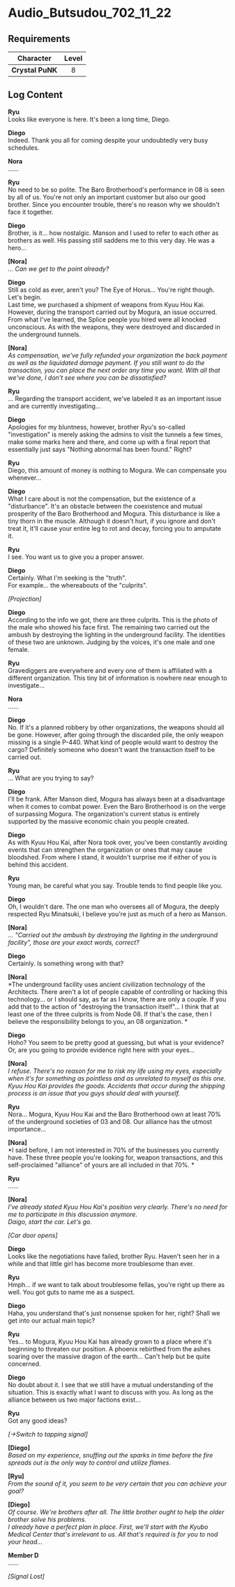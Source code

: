# Audio_Butsudou_702_11_22
## Requirements
|   Character    |Level|
|----------------|:---:|
|**Crystal PuNK**|  8  |

## Log Content
**Ryu**<br>
Looks like everyone is here. It's been a long time, Diego.

**Diego**<br>
Indeed. Thank you all for coming despite your undoubtedly very busy schedules.

**Nora**<br>
......

**Ryu**<br>
No need to be so polite. The Baro Brotherhood's performance in 08 is seen by all of us. You're not only an important customer but also our good brother. Since you encounter trouble, there's no reason why we shouldn't face it together.

**Diego**<br>
Brother, is it... how nostalgic. Manson and I used to refer to each other as brothers as well. His passing still saddens me to this very day. He was a hero...

**[Nora]**<br>
*... Can we get to the point already?*

**Diego**<br>
Still as cold as ever, aren't you? The Eye of Horus... You're right though. Let's begin.<br>
Last time, we purchased a shipment of weapons from Kyuu Hou Kai. However, during the transport carried out by Mogura, an issue occurred. From what I've learned, the Splice people you hired were all knocked unconscious. As with the weapons, they were destroyed and discarded in the underground tunnels. 

**[Nora]**<br>
*As compensation, we've fully refunded your organization the back payment as well as the liquidated damage payment. If you still want to do the transaction, you can place the next order any time you want. With all that we've done, I don't see where you can be dissatisfied?*

**Ryu**<br>
... Regarding the transport accident, we've labeled it as an important issue and are currently investigating...

**Diego**<br>
Apologies for my bluntness, however, brother Ryu's so\-called "investigation" is merely asking the admins to visit the tunnels a few times, make some marks here and there, and come up with a final report that essentially just says "Nothing abnormal has been found." Right? 

**Ryu**<br>
Diego, this amount of money is nothing to Mogura. We can compensate you whenever...

**Diego**<br>
What I care about is not the compensation, but the existence of a "disturbance". It's an obstacle between the coexistence and mutual prosperity of the Baro Brotherhood and Mogura. This disturbance is like a tiny thorn in the muscle. Although it doesn't hurt, if you ignore and don't treat it, it'll cause your entire leg to rot and decay, forcing you to amputate it. 

**Ryu**<br>
I see. You want us to give you a proper answer.

**Diego**<br>
Certainly. What I'm seeking is the "truth".<br>
For example... the whereabouts of the "culprits".

*\[Projection\]*

**Diego**<br>
According to the info we got, there are three culprits. This is the photo of the male who showed his face first. The remaining two carried out the ambush by destroying the lighting in the underground facility. The identities of these two are unknown. Judging by the voices, it's one male and one female.

**Ryu**<br>
Gravediggers are everywhere and every one of them is affiliated with a different organization. This tiny bit of information is nowhere near enough to investigate...

**Nora**<br>
......

**Diego**<br>
No. If it's a planned robbery by other organizations, the weapons should all be gone. However, after going through the discarded pile, the only weapon missing is a single P\-440. What kind of people would want to destroy the cargo? Definitely someone who doesn't want the transaction itself to be carried out.

**Ryu**<br>
... What are you trying to say?

**Diego**<br>
I'll be frank. After Manson died, Mogura has always been at a disadvantage when it comes to combat power. Even the Baro Brotherhood is on the verge of surpassing Mogura. The organization's current status is entirely supported by the massive economic chain you people created.

**Diego**<br>
As with Kyuu Hou Kai, after Nora took over, you've been constantly avoiding events that can strengthen the organization or ones that may cause bloodshed. From where I stand, it wouldn't surprise me if either of you is behind this accident.

**Ryu**<br>
Young man, be careful what you say. Trouble tends to find people like you.

**Diego**<br>
Oh, I wouldn't dare. The one man who oversees all of Mogura, the deeply respected Ryu Minatsuki, I believe you're just as much of a hero as Manson.

**[Nora]**<br>
*... "Carried out the ambush by destroying the lighting in the underground facility", those are your exact words, correct?*

**Diego**<br>
Certainly. Is something wrong with that?

**[Nora]**<br>
*The underground facility uses ancient civilization technology of the Architects. There aren't a lot of people capable of controlling or hacking this technology... or I should say, as far as I know, there are only a couple. If you add that to the action of "destroying the transaction itself"... I think that at least one of the three culprits is from Node 08. If that's the case, then I believe the responsibility belongs to you, an 08 organization. *

**Diego**<br>
Hoho? You seem to be pretty good at guessing, but what is your evidence? Or, are you going to provide evidence right here with your eyes...

**[Nora]**<br>
*I refuse. There's no reason for me to risk my life using my eyes, especially when it's for something as pointless and as unrelated to myself as this one.<br>
Kyuu Hou Kai provides the goods. Accidents that occur during the shipping process is an issue that you guys should deal with yourself.*

**Ryu**<br>
Nora... Mogura, Kyuu Hou Kai and the Baro Brotherhood own at least 70% of the underground societies of 03 and 08. Our alliance has the utmost importance...

**[Nora]**<br>
*I said before, I am not interested in 70% of the businesses you currently have. These three people you're looking for, weapon transactions, and this self\-proclaimed "alliance" of yours are all included in that 70%. *

**Ryu**<br>
......

**[Nora]**<br>
*I've already stated Kyuu Hou Kai's position very clearly. There's no need for me to participate in this discussion anymore.<br>
Daigo, start the car. Let's go.*

*\[Car door opens\]*

**Diego**<br>
Looks like the negotiations have failed, brother Ryu. Haven't seen her in a while and that little girl has become more troublesome than ever.

**Ryu**<br>
Hmph... if we want to talk about troublesome fellas, you're right up there as well. You got guts to name me as a suspect.

**Diego**<br>
Haha, you understand that's just nonsense spoken for her, right? Shall we get into our actual main topic?

**Ryu**<br>
Yes... to Mogura, Kyuu Hou Kai has already grown to a place where it's beginning to threaten our position. A phoenix rebirthed from the ashes soaring over the massive dragon of the earth... Can't help but be quite concerned.

**Diego**<br>
No doubt about it. I see that we still have a mutual understanding of the situation. This is exactly what I want to discuss with you. As long as the alliance between us two major factions exist...

**Ryu**<br>
Got any good ideas?

*[→Switch to tapping signal]*

**[Diego]**<br>
*Based on my experience, snuffing out the sparks in time before the fire spreads out is the only way to control and utilize flames.*

**[Ryu]**<br>
*From the sound of it, you seem to be very certain that you can achieve your goal?*

**[Diego]**<br>
*Of course. We're brothers after all. The little brother ought to help the older brother solve his problems.<br>
I already have a perfect plan in place. First, we'll start with the Kyubo Medical Center that's irrelevant to us. All that's required is for you to nod your head...*

**Member D**<br>
......

*[Signal Lost]*